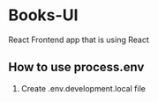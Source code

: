 # Books-UI

React Frontend app that is using React

## How to use process.env

1. Create .env.development.local file
